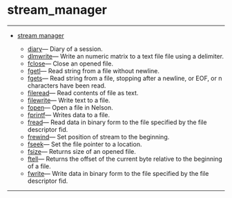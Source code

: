<!DOCTYPE html PUBLIC "-//W3C//DTD XHTML 1.0 Strict//EN"
"http://www.w3.org/TR/xhtml1/DTD/xhtml1-strict.dtd">
<head>
<html xmlns = "http://www.w3.org/1999/xhtml">
<meta name="generator" content=
"HTML Generated by Nelson"/>
<title>stream_manager</title>
</head>

<body>
<body>
<h1 class = "refname">stream_manager</h1>
<hr/>

<div>
<ul>
<li><a href = "chapter_stream_manager.md" class = "chapter">stream manager</a></li>
<ul class = "list-chapter">
<li><a href = diary.md class = "refentry">diary</a>&mdash; <span class = "refentry-description">Diary of a session.</span></li>
<li><a href = dlmwrite.md class = "refentry">dlmwrite</a>&mdash; <span class = "refentry-description">Write an numeric matrix to a text file file using a delimiter.</span></li>
<li><a href = fclose.md class = "refentry">fclose</a>&mdash; <span class = "refentry-description">Close an opened file.</span></li>
<li><a href = fgetl.md class = "refentry">fgetl</a>&mdash; <span class = "refentry-description">Read string from a file without newline.</span></li>
<li><a href = fgets.md class = "refentry">fgets</a>&mdash; <span class = "refentry-description">Read string from a file, stopping after a newline, or EOF, or n characters have been read.</span></li>
<li><a href = fileread.md class = "refentry">fileread</a>&mdash; <span class = "refentry-description">Read contents of file as text.</span></li>
<li><a href = filewrite.md class = "refentry">filewrite</a>&mdash; <span class = "refentry-description">Write text to a file.</span></li>
<li><a href = fopen.md class = "refentry">fopen</a>&mdash; <span class = "refentry-description">Open a file in Nelson.</span></li>
<li><a href = fprintf.md class = "refentry">fprintf</a>&mdash; <span class = "refentry-description">Writes data to a file.</span></li>
<li><a href = fread.md class = "refentry">fread</a>&mdash; <span class = "refentry-description">Read data in binary form to the file specified by the file descriptor fid.</span></li>
<li><a href = frewind.md class = "refentry">frewind</a>&mdash; <span class = "refentry-description">Set position of stream to the beginning.</span></li>
<li><a href = fseek.md class = "refentry">fseek</a>&mdash; <span class = "refentry-description">Set the file pointer to a location.</span></li>
<li><a href = fsize.md class = "refentry">fsize</a>&mdash; <span class = "refentry-description">Returns size of an opened file.</span></li>
<li><a href = ftell.md class = "refentry">ftell</a>&mdash; <span class = "refentry-description">Returns the offset of the current byte relative to the beginning of a file.</span></li>
<li><a href = fwrite.md class = "refentry">fwrite</a>&mdash; <span class = "refentry-description">Write data in binary form to the file specified by the file descriptor fid.</span></li>
</ul>
</ul>
</div>
<hr/>

</body>
</html>

